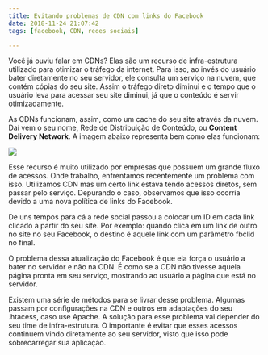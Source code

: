 ```yaml
---
title: Evitando problemas de CDN com links do Facebook
date: 2018-11-24 21:07:42
tags: [facebook, CDN, redes sociais]

---
```



Você já ouviu falar em CDNs? Elas são um recurso de infra-estrutura utilizado para otimizar o tráfego da internet. Para isso, ao invés do usuário bater diretamente no seu servidor, ele consulta um serviço na nuvem, que contém cópias do seu site. Assim o tráfego direto diminui e o tempo que o usuário leva para acessar seu site diminui, já que o conteúdo é servir otimizadamente.

As CDNs funcionam, assim, como um cache do seu site através da nuvem. Daí vem o seu nome, Rede de Distribuição de Conteúdo, ou **Content Delivery Network**. A imagem abaixo representa bem como elas funcionam:

<img src="{{ site.baseurl }}/assets/cdn.jpg"/>


Esse recurso é muito utilizado por empresas que possuem um grande fluxo de acessos. Onde trabalho, enfrentamos recentemente um problema com isso. Utilizamos CDN mas um certo link estava tendo acessos diretos, sem passar pelo serviço. Depurando o caso, observamos que isso ocorria devido a uma nova política de links do Facebook.

De uns tempos para cá a rede social passou a colocar um ID em cada link clicado a partir do seu site. Por exemplo: quando clica em um link de outro no site no seu Facebook, o destino é aquele link com um parâmetro fbclid no final. 

O problema dessa atualização do Facebook é que ela força o usuário a bater no servidor e não na CDN. É como se a CDN não tivesse aquela página pronta em seu serviço, mostrando ao usuário a página que está no servidor.

Existem uma série de métodos para se livrar desse problema. Algumas passam por configurações na CDN e outros em adaptações do seu .htacess, caso use Apache. A solução para esse problema vai depender do seu time de infra-estrutura. O importante é evitar que esses acessos continuem vindo diretamente ao seu servidor, visto que isso pode sobrecarregar sua aplicação. 